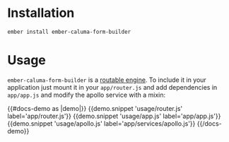 # Installation

```bash
ember install ember-caluma-form-builder
```

# Usage

`ember-caluma-form-builder` is a [routable engine](http://ember-engines.com).
To include it in your application just mount it in your `app/router.js` and
add dependencies in `app/app.js` and modify the apollo service with a mixin:

{{#docs-demo as |demo|}}
{{demo.snippet 'usage/router.js' label='app/router.js'}}
{{demo.snippet 'usage/app.js' label='app/app.js'}}
{{demo.snippet 'usage/apollo.js' label='app/services/apollo.js'}}
{{/docs-demo}}
